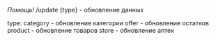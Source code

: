 *Помощь!*
/update {type} - обновление данных

type:
    category - обновление категории
    offer - обновление остатков
    product - обновление товаров
    store - обновление аптек
